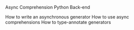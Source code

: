 Async Comprehension
Python
Back-end

How to write an asynchronous generator
How to use async comprehensions
How to type-annotate generators
